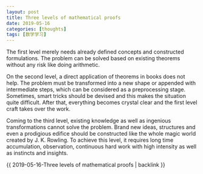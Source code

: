 ```yaml
---
layout: post
title: Three levels of mathematical proofs
date: 2019-05-16
categories: [thoughts]
tags: [数学学习]
---
```


The first level merely needs already defined concepts and constructed formulations. The problem can be solved based on existing theorems without any risk like doing arithmetic.

On the second level, a direct application of theorems in books does not help. The problem must be transformed into a new shape or appended with intermediate steps, which can be considered as a preprocessing stage. Sometimes, smart tricks should be devised and this makes the situation quite difficult. After that, everything becomes crystal clear and the first level craft takes over the work.

Coming to the third level, existing knowledge as well as ingenious transformations cannot solve the problem. Brand new ideas, structures and even a prodigious edifice should be constructed like the whole magic world created by J. K. Rowling. To achieve this level, it requires long time accumulation, observation, continuous hard work with high intensity as well as instincts and insights.

{{ 2019-05-16-Three levels of mathematical proofs | backlink }}
